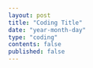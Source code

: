 ```yaml
---
layout: post
title: "Coding Title"
date: "year-month-day"
type: "coding"
contents: false
published: false
---
```


<!---  add your title for an article (maybe "other interpretations of vectors") and set the published to 'true' when you want students to see it or if you want to see it in your local server, all dates are numeral, so the only valid date is something like 2021-03-11 for March 11, 2021, keep the double quotes. other than that, the file is .md, so use markdown syntax and latex to write, no html, but you can if you want. --->
